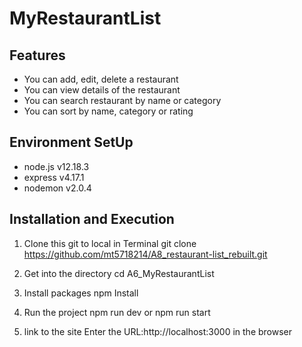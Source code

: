# MyRestaurantList

## Features
* You can add, edit, delete a restaurant
* You can view details of the restaurant
* You can search restaurant by name or category
* You can sort by name, category or rating

## Environment SetUp
* node.js v12.18.3
* express v4.17.1
* nodemon v2.0.4

## Installation and Execution
1. Clone this git to local in Terminal
git clone https://github.com/mt5718214/A8_restaurant-list_rebuilt.git

2. Get into the directory
cd A6_MyRestaurantList

3. Install packages
npm Install

4. Run the project
npm run dev or npm run start

5. link to the site
Enter the URL:http://localhost:3000 in the browser
